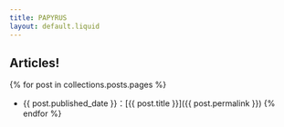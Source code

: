 ```yaml
---
title: PAPYRUS
layout: default.liquid
---
```

<h2 class="subtitle">Articles!</h2>

{% for post in collections.posts.pages %}
* {{ post.published_date }}：[{{ post.title }}]({{ post.permalink }})
{% endfor %}
